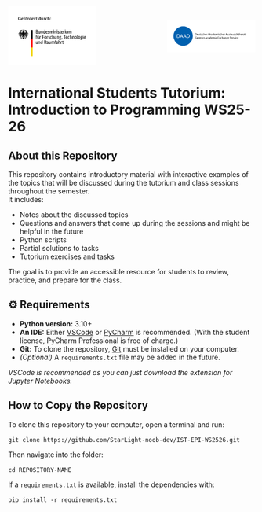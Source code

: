 <div style="display: flex; justify-content: space-between; align-items: center;">
  <img src="img/BMFTR_de_Web_RGB_gef_durch.jpg" alt="Logo Left" width="180"/>
  <img src="img/daad_logo_suppl_de+en_h_basic_rgb.png" alt="Logo Right" width="180"/>
</div>

# International Students Tutorium: Introduction to Programming WS25-26  



## About this Repository  

This repository contains introductory material with interactive examples of the topics that will be discussed during the tutorium and class sessions throughout the semester.  
It includes:  
- Notes about the discussed topics  
- Questions and answers that come up during the sessions and might be helpful in the future 
- Python scripts  
- Partial solutions to tasks  
- Tutorium exercises and tasks  

The goal is to provide an accessible resource for students to review, practice, and prepare for the class.  



## ⚙️ Requirements  
- **Python version:** 3.10+
- **An IDE:** Either [VSCode](https://code.visualstudio.com/download) or [PyCharm](https://www.jetbrains.com/pycharm/download/) is recommended. (With the student license, PyCharm Professional is free of charge.)
- **Git:** To clone the repository, [Git](https://git-scm.com/downloads) must be installed on your computer.  
- *(Optional)* A `requirements.txt` file may be added in the future.

*VSCode is recommended as you can just download the extension for Jupyter Notebooks.*



## How to Copy the Repository  
To clone this repository to your computer, open a terminal and run:  

```
git clone https://github.com/StarLight-noob-dev/IST-EPI-WS2526.git
```
Then navigate into the folder:
```
cd REPOSITORY-NAME
```
If a `requirements.txt` is available, install the dependencies with:

```
pip install -r requirements.txt
```
